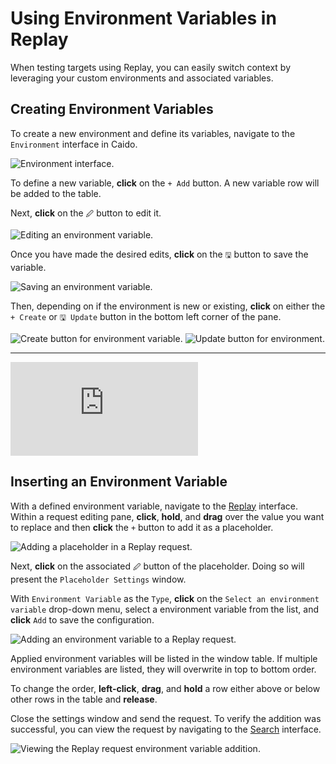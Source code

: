 # Using Environment Variables in Replay

When testing targets using Replay, you can easily switch context by leveraging your custom environments and associated variables.

## Creating Environment Variables

To create a new environment and define its variables, navigate to the `Environment` interface in Caido.

<img alt="Environment interface." src="/_images/env_interface.png" center/>

To define a new variable, **click** on the `+ Add` button. A new variable row will be added to the table.

Next, **click** on the `🖉` button to edit it.

<img alt="Editing an environment variable." src="/_images/edit_global_env_variable.png" center/>

Once you have made the desired edits, **click** on the `🖫` button to save the variable.

<img alt="Saving an environment variable." src="/_images/save_global_env_variable.png" center/>

Then, depending on if the environment is new or existing, **click** on either the `+ Create` or `🖫 Update` button in the bottom left corner of the pane.

<img alt="Create button for environment variable." src="/_images/create_button.png" center/>

<img alt="Update button for environment." src="/_images/update_button.png" center/>

---

<div class="video small">
  <iframe src="https://www.youtube.com/embed/QbW4K0nhykg?si=7eXllbShqhGd2Gzs" title="YouTube video player." frameborder="0"></iframe>
</div>

## Inserting an Environment Variable

With a defined environment variable, navigate to the [Replay](/guides/replay.md) interface. Within a request editing pane, **click**, **hold**, and **drag** over the value you want to replace and then **click** the `+` button to add it as a placeholder.

<img alt="Adding a placeholder in a Replay request." src="/_images/replay_placeholder.png" center/>

Next, **click** on the associated `🖉` button of the placeholder. Doing so will present the `Placeholder Settings` window.

With `Environment Variable` as the `Type`, **click** on the `Select an environment variable` drop-down menu, select a environment variable from the list, and **click** `Add` to save the configuration.

<img alt="Adding an environment variable to a Replay request." src="/_images/replay_global_variable.png" center/>

Applied environment variables will be listed in the window table. If multiple environment variables are listed, they will overwrite in top to bottom order.

To change the order, **left-click**, **drag**, and **hold** a row either above or below other rows in the table and **release**.

Close the settings window and send the request. To verify the addition was successful, you can view the request by navigating to the [Search](/guides/search.md) interface.

<img alt="Viewing the Replay request environment variable addition." src="/_images/search_env_variable_request.png" center/>
